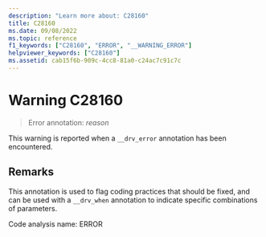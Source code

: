 ```yaml
---
description: "Learn more about: C28160"
title: C28160
ms.date: 09/08/2022
ms.topic: reference
f1_keywords: ["C28160", "ERROR", "__WARNING_ERROR"]
helpviewer_keywords: ["C28160"]
ms.assetid: cab15f6b-909c-4cc8-81a0-c24ac7c91c7c
---
```

# Warning C28160

> Error annotation: *reason*

This warning is reported when a `__drv_error` annotation has been encountered.

## Remarks

This annotation is used to flag coding practices that should be fixed, and can be used with a `__drv_when` annotation to indicate specific combinations of parameters.

Code analysis name: ERROR
